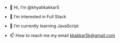 - 👋 Hi, I’m @khyatikakkar5
- 👀 I’m interested in Full Stack 
- 🌱 I’m currently learning JavaScript
  
- 📫 How to reach me my email kkakkar5k@gmail.com 
  

<!---
khyatikakkar5/khyatikakkar5 is a ✨ special ✨ repository because its `README.md` (this file) appears on your GitHub profile.
You can click the Preview link to take a look at your changes.
--->
